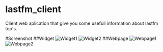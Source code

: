 lastfm_client
=============
Client web aplication that give you some usefull information about lastfm top's.

#Screenshot
##Widget
![Widget1](http://i.imgur.com/NkF1J1Z.png)
![Widget2](http://i.imgur.com/dpnn2MQ.png)
##Webpage
![Webpage1](http://i.imgur.com/zu5m0Le.png)
![Webpage2](http://i.imgur.com/zOcfxkg.png)
